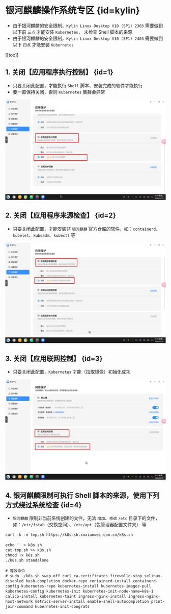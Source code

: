 # 银河麒麟操作系统专区 {id=kylin}

- 由于银河麒麟的安全限制，`Kylin Linux Desktop V10 (SP1) 2303` 需要做到以下前 `三点` 才能安装 `Kubernetes`，
  未检查 Shell 脚本的来源
- 由于银河麒麟的安全限制，`Kylin Linux Desktop V10 (SP1) 2403` 需要做到以下 `四点` 才能安装 `Kubernetes`

[[toc]]

## 1. 关闭【应用程序执行控制】 {id=1}

- 只要关闭此配置，才能执行 `Shell` 脚本、安装完成的软件才能执行
- 要一直保持关闭，否则 `Kubernetes` 集群会异常

![kylin-1.png](../static/kylin-1.png)

## 2. 关闭【应用程序来源检查】 {id=2}

- 只要关闭此配置，才能安装非 `银河麒麟` 官方仓库的软件，如：`containerd`、`kubelet`、`kubeadm`、`kubectl` 等

![kylin-2.png](../static/kylin-2.png)

## 3. 关闭【应用联网控制】 {id=3}

- 只要关闭此配置，`Kubernetes` 才能（拉取镜像）初始化成功

![kylin-3.png](../static/kylin-3.png)

## 4. 银河麒麟限制可执行 Shell 脚本的来源，使用下列方式绕过系统检查 {id=4}

- `银河麒麟` 限制非当前系统创建的文件，无法 `增加`、`修改` `/etc` 目录下的文件，
  如：`/etc/fstab`（交换空间）、`/etc/apt`（包管理器配置文件夹） 等

```shell
curl -k -o tmp.sh https://k8s-sh.xuxiaowei.com.cn/k8s.sh

echo '' > k8s.sh
cat tmp.sh >> k8s.sh
chmod +x k8s.sh
./k8s.sh standalone

# 等效命令
# sudo ./k8s.sh swap-off curl ca-certificates firewalld-stop selinux-disabled bash-completion docker-repo containerd-install containerd-config kubernetes-repo kubernetes-install kubernetes-images-pull kubernetes-config kubernetes-init kubernetes-init-node-name=k8s-1 calico-install kubernetes-taint ingress-nginx-install ingress-nginx-host-network metrics-server-install enable-shell-autocompletion print-join-command kubernetes-init-congrats
```
